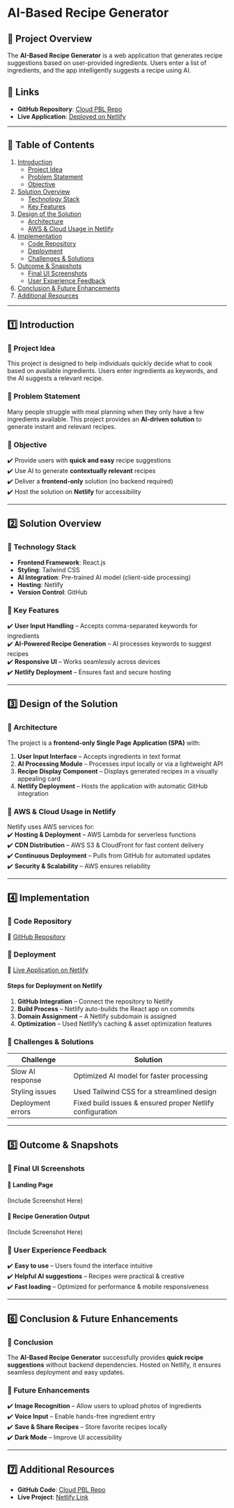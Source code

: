 # AI-Based Recipe Generator

## 📌 Project Overview  
The **AI-Based Recipe Generator** is a web application that generates recipe suggestions based on user-provided ingredients. Users enter a list of ingredients, and the app intelligently suggests a recipe using AI.

## 🔗 Links  
- **GitHub Repository**: [Cloud PBL Repo](https://github.com/Shivangi10-10/cloud_pbl.git)  
- **Live Application**: [Deployed on Netlify](https://fffinalll.netlify.app/)  

---

## 📖 Table of Contents  
1. [Introduction](#introduction)  
   - [Project Idea](#project-idea)  
   - [Problem Statement](#problem-statement)  
   - [Objective](#objective)  
2. [Solution Overview](#solution-overview)  
   - [Technology Stack](#technology-stack)  
   - [Key Features](#key-features)  
3. [Design of the Solution](#design-of-the-solution)  
   - [Architecture](#architecture)  
   - [AWS & Cloud Usage in Netlify](#aws--cloud-usage-in-netlify)  
4. [Implementation](#implementation)  
   - [Code Repository](#code-repository)  
   - [Deployment](#deployment)  
   - [Challenges & Solutions](#challenges--solutions)  
5. [Outcome & Snapshots](#outcome--snapshots)  
   - [Final UI Screenshots](#final-ui-screenshots)  
   - [User Experience Feedback](#user-experience-feedback)  
6. [Conclusion & Future Enhancements](#conclusion--future-enhancements)  
7. [Additional Resources](#additional-resources)  

---

## 1️⃣ Introduction  

### 📌 Project Idea  
This project is designed to help individuals quickly decide what to cook based on available ingredients. Users enter ingredients as keywords, and the AI suggests a relevant recipe.  

### 📌 Problem Statement  
Many people struggle with meal planning when they only have a few ingredients available. This project provides an **AI-driven solution** to generate instant and relevant recipes.  

### 📌 Objective  
✔️ Provide users with **quick and easy** recipe suggestions  
✔️ Use AI to generate **contextually relevant** recipes  
✔️ Deliver a **frontend-only** solution (no backend required)  
✔️ Host the solution on **Netlify** for accessibility  

---

## 2️⃣ Solution Overview  

### 📌 Technology Stack  
- **Frontend Framework**: React.js  
- **Styling**: Tailwind CSS  
- **AI Integration**: Pre-trained AI model (client-side processing)  
- **Hosting**: Netlify  
- **Version Control**: GitHub  

### 📌 Key Features  
✔️ **User Input Handling** – Accepts comma-separated keywords for ingredients  
✔️ **AI-Powered Recipe Generation** – AI processes keywords to suggest recipes  
✔️ **Responsive UI** – Works seamlessly across devices  
✔️ **Netlify Deployment** – Ensures fast and secure hosting  

---

## 3️⃣ Design of the Solution  

### 📌 Architecture  
The project is a **frontend-only Single Page Application (SPA)** with:  
1. **User Input Interface** – Accepts ingredients in text format  
2. **AI Processing Module** – Processes input locally or via a lightweight API  
3. **Recipe Display Component** – Displays generated recipes in a visually appealing card  
4. **Netlify Deployment** – Hosts the application with automatic GitHub integration  

### 📌 AWS & Cloud Usage in Netlify  
Netlify uses AWS services for:  
✔️ **Hosting & Deployment** – AWS Lambda for serverless functions  
✔️ **CDN Distribution** – AWS S3 & CloudFront for fast content delivery  
✔️ **Continuous Deployment** – Pulls from GitHub for automated updates  
✔️ **Security & Scalability** – AWS ensures reliability  

---

## 4️⃣ Implementation  

### 📌 Code Repository  
🔗 [GitHub Repository](https://github.com/Shivangi10-10/cloud_pbl.git)  

### 📌 Deployment  
🔗 [Live Application on Netlify](https://fffinalll.netlify.app/)  

#### Steps for Deployment on Netlify  
1. **GitHub Integration** – Connect the repository to Netlify  
2. **Build Process** – Netlify auto-builds the React app on commits  
3. **Domain Assignment** – A Netlify subdomain is assigned  
4. **Optimization** – Used Netlify’s caching & asset optimization features  

### 📌 Challenges & Solutions  

| Challenge | Solution |
|-----------|----------|
| Slow AI response | Optimized AI model for faster processing |
| Styling issues | Used Tailwind CSS for a streamlined design |
| Deployment errors | Fixed build issues & ensured proper Netlify configuration |

---

## 5️⃣ Outcome & Snapshots  

### 📌 Final UI Screenshots  
#### 📌 Landing Page  
(Include Screenshot Here)  

#### 📌 Recipe Generation Output  
(Include Screenshot Here)  

### 📌 User Experience Feedback  
✔️ **Easy to use** – Users found the interface intuitive  
✔️ **Helpful AI suggestions** – Recipes were practical & creative  
✔️ **Fast loading** – Optimized for performance & mobile responsiveness  

---

## 6️⃣ Conclusion & Future Enhancements  

### 📌 Conclusion  
The **AI-Based Recipe Generator** successfully provides **quick recipe suggestions** without backend dependencies. Hosted on Netlify, it ensures seamless deployment and easy updates.  

### 📌 Future Enhancements  
✔️ **Image Recognition** – Allow users to upload photos of ingredients  
✔️ **Voice Input** – Enable hands-free ingredient entry  
✔️ **Save & Share Recipes** – Store favorite recipes locally  
✔️ **Dark Mode** – Improve UI accessibility  

---

## 7️⃣ Additional Resources  
- **GitHub Code**: [Cloud PBL Repo](https://github.com/Shivangi10-10/cloud_pbl.git)  
- **Live Project**: [Netlify Link](https://fffinalll.netlify.app/)  


